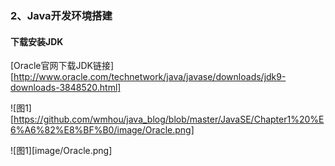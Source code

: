 ### 2、Java开发环境搭建

#### 下载安装JDK

[Oracle官网下载JDK链接][http://www.oracle.com/technetwork/java/javase/downloads/jdk9-downloads-3848520.html]

![图1][https://github.com/wmhou/java_blog/blob/master/JavaSE/Chapter1%20%E6%A6%82%E8%BF%B0/image/Oracle.png]



![图1][image/Oracle.png]



